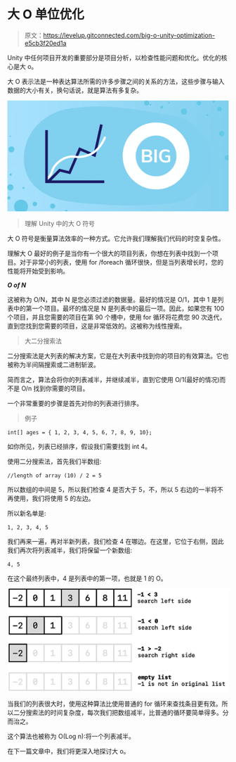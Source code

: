 # 大 O 单位优化

> 原文：<https://levelup.gitconnected.com/big-o-unity-optimization-e5cb3f20ed1a>

Unity 中任何项目开发的重要部分是项目分析，以检查性能问题和优化。优化的核心是大 o。

大 O 表示法是一种表达算法所需的许多步骤之间的关系的方法，这些步骤与输入数据的大小有关，换句话说，就是算法有多复杂。

![](img/7a12a0b85a5ba996b36bbfb2134295c0.png)

> 理解 Unity 中的大 O 符号

大 O 符号是衡量算法效率的一种方式。它允许我们理解我们代码的时空复杂性。

理解大 O 最好的例子是当你有一个很大的项目列表，你想在列表中找到一个项目。对于非常小的列表，使用 for /foreach 循环很快，但是当列表增长时，您的性能将开始受到影响。

***O of N***

这被称为 O/N，其中 N 是您必须过滤的数据量。最好的情况是 O/1，其中 1 是列表中的第一个项目。最坏的情况是 N 是列表中的最后一项。因此，如果您有 100 个项目，并且您需要的项目在第 90 个槽中，使用 for 循环将花费您 90 次迭代，直到您找到您需要的项目，这是非常低效的。这被称为线性搜索。

> 大二分搜索法

二分搜索法是大列表的解决方案，它是在大列表中找到你的项目的有效算法。它也被称为半间隔搜索或二进制斩波。

简而言之，算法会将你的列表减半，并继续减半，直到它使用 O/1(最好的情况)而不是 O/n 找到你需要的项目。

一个非常重要的步骤是首先对你的列表进行排序。

> 例子

```
int[] ages = { 1, 2, 3, 4, 5, 6, 7, 8, 9, 10};
```

如你所见，列表已经排序，假设我们需要找到 int 4。

使用二分搜索法，首先我们半数组:

```
//length of array (10) / 2 = 5
```

所以数组的中间是 5，所以我们检查 4 是否大于 5，不，所以 5 右边的一半将不再使用，我们将使用 5 的左边。

所以新名单是:

```
1, 2, 3, 4, 5
```

我们再来一遍，再对半新列表，我们检查 4 在哪边。在这里，它位于右侧，因此我们再次将列表减半，我们将保留一个新数组:

```
4, 5
```

在这个最终列表中，4 是列表中的第一项，也就是 1 的 O。

![](img/7b7b187649578ccfa34e51760a8b7d52.png)

当我们的列表很大时，使用这种算法比使用普通的 for 循环来查找条目更有效。所以二分搜索法的时间复杂度，每次我们把数组减半，比普通的循环要简单得多。分而治之。

这个算法也被称为 O(Log n):将一个列表减半。

在下一篇文章中，我们将更深入地探讨大 o。
